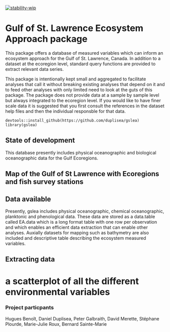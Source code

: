 [![stability-wip](https://img.shields.io/badge/stability-work_in_progress-lightgrey.svg)](https://github.com/orangemug/stability-badges)

Gulf of St. Lawrence Ecosystem Approach package
===============================================

This package offers a database of measured variables which can inform an
ecosystem approach for the Gulf of St. Lawrence, Canada. In addition to
a dataset at the ecoregion level, standard query functions are provided
to extract relevant data series.

This package is intentionally kept small and aggregated to facilitate
analyses that call it without breaking existing analyses that depend on
it and to feed other analyses with only limited need to look at the guts
of this package. The package does not provide data at a sample by sample
level but always integrated to the ecoregion level. If you would like to
have finer scale data it is suggested that you first consult the
references in the dataset help files and then the individual responsble
for that data.

    devtools::install_github(https://github.com/duplisea/gslea)
    library(gslea)

State of development
--------------------

This database presently includes physical oceanographic and biological
oceanographic data for the Gulf Ecoregions.

Map of the Gulf of St Lawrence with Ecoregions and fish survey stations
-----------------------------------------------------------------------

Data available
--------------

Presently, gslea includes physical oceanographic, chemical
oceanographic, planktonic and phenological data. These data are stored
as a data.table called EA.data which is a long format table with one row
per observation and which enables an efficient data extraction that can
enable other analyses. Auxially datasets for mapping such as bathymetry
are also included and descriptive table describing the ecosystem
measured variables.

Extracting data
---------------

a scatterplot of all the different environmental variables
==========================================================

### Project particpants

Hugues Benoît, Daniel Duplisea, Peter Galbraith, David Merette, Stéphane
Plourde, Marie-Julie Roux, Bernard Sainte-Marie
